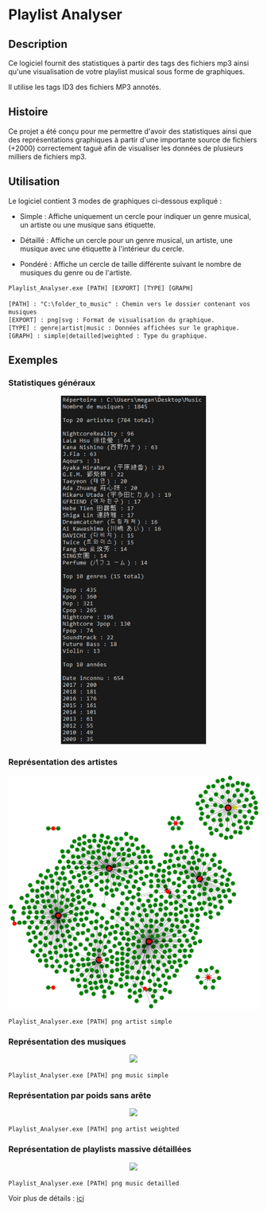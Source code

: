 # Playlist Analyser

## Description

Ce logiciel fournit des statistiques à partir des tags des fichiers mp3 ainsi qu'une visualisation de votre playlist musical sous forme de graphiques.

Il utilise les tags ID3 des fichiers MP3 annotés.

## Histoire

Ce projet a été conçu pour me permettre d'avoir des statistiques ainsi que des représentations graphiques à partir d'une importante source de fichiers (+2000) correctement tagué afin de visualiser les données de plusieurs milliers de fichiers mp3.

## Utilisation

Le logiciel contient 3 modes de graphiques ci-dessous expliqué :

- Simple : Affiche uniquement un cercle pour indiquer un genre musical, un artiste ou une musique sans étiquette.

- Détaillé : Affiche un cercle pour un genre musical, un artiste, une musique avec une étiquette à l'intérieur du cercle.

- Pondéré : Affiche un cercle de taille différente suivant le nombre de musiques du genre ou de l'artiste.

```
Playlist_Analyser.exe [PATH] [EXPORT] [TYPE] [GRAPH]

[PATH] : "C:\folder_to_music" : Chemin vers le dossier contenant vos musiques
[EXPORT] : png|svg : Format de visualisation du graphique.
[TYPE] : genre|artist|music : Données affichées sur le graphique.
[GRAPH] : simple|detailled|weighted : Type du graphique.
```

## Exemples

### Statistiques généraux

<p align="center">
	<img height="700" src="Example/Top.png">
</p>

### Représentation des artistes

<p align="center">
	<img src="Example/Simple/Artist/SimpleArtistGraph.png">
</p>

```
Playlist_Analyser.exe [PATH] png artist simple
```

### Représentation des musiques

<p align="center">
	<img src="Example/Simple/Music/SimpleMusicGraph.png">
</p>

```
Playlist_Analyser.exe [PATH] png music simple
```

### Représentation par poids sans arête

<p align="center">
	<img src="Example/Weighted/Artist/WeightedArtistGraph.png">
</p>

```
Playlist_Analyser.exe [PATH] png artist weighted
```

### Représentation de playlists massive détaillées

<p align="center">
	<img src="Example/Detailled/Music/DetailledMusicGraph.png">
</p>

```
Playlist_Analyser.exe [PATH] png music detailled
```

Voir plus de détails : [ici](Example/)